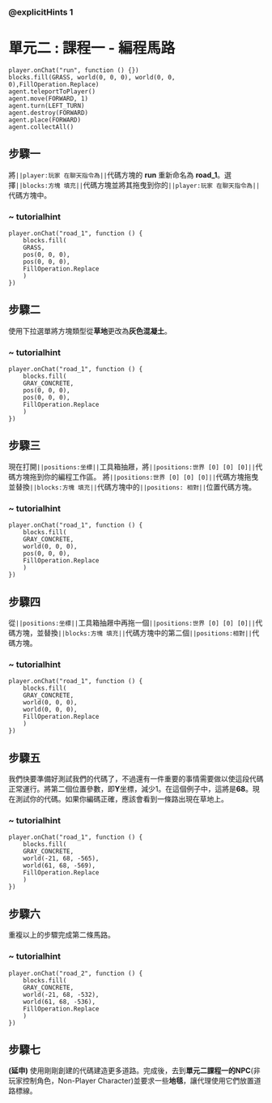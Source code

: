 ### @explicitHints 1

# 單元二 : 課程一 - 編程馬路

```blocks
player.onChat("run", function () {})
blocks.fill(GRASS, world(0, 0, 0), world(0, 0, 0),FillOperation.Replace)
agent.teleportToPlayer()
agent.move(FORWARD, 1)
agent.turn(LEFT_TURN)
agent.destroy(FORWARD)
agent.place(FORWARD)
agent.collectAll()
```

## 步驟一
將``||player:玩家 在聊天指令為||``代碼方塊的 **run** 重新命名為 **road_1**。選擇``||blocks:方塊 填充||``代碼方塊並將其拖曳到你的``||player:玩家 在聊天指令為||``代碼方塊中。

### ~ tutorialhint
``` blocks
player.onChat("road_1", function () {
    blocks.fill(
    GRASS,
    pos(0, 0, 0),
    pos(0, 0, 0),
    FillOperation.Replace
    )
})
```

## 步驟二
使用下拉選單將方塊類型從**草地**更改為**灰色混凝土**。

### ~ tutorialhint

``` blocks
player.onChat("road_1", function () {
    blocks.fill(
    GRAY_CONCRETE,
    pos(0, 0, 0),
    pos(0, 0, 0),
    FillOperation.Replace
    )
})
```

## 步驟三
現在打開``||positions:坐標||``工具箱抽屜，將``||positions:世界 [0] [0] [0]||``代碼方塊拖到你的編程工作區。
將``||positions:世界 [0] [0] [0]||``代碼方塊拖曳並替換``||blocks:方塊 填充||``代碼方塊中的``||positions: 相對||``位置代碼方塊。

### ~ tutorialhint
``` blocks
player.onChat("road_1", function () {
    blocks.fill(
    GRAY_CONCRETE,
    world(0, 0, 0),
    pos(0, 0, 0),
    FillOperation.Replace
    )
})
```

## 步驟四
從``||positions:坐標||``工具箱抽屜中再拖一個``||positions:世界 [0] [0] [0]||``代碼方塊，並替換``||blocks:方塊 填充||``代碼方塊中的第二個``||positions:相對||``代碼方塊。

### ~ tutorialhint
``` blocks
player.onChat("road_1", function () {
    blocks.fill(
    GRAY_CONCRETE,
    world(0, 0, 0),
    world(0, 0, 0),
    FillOperation.Replace
    )
})
```

## 步驟五
我們快要準備好測試我們的代碼了，不過還有一件重要的事情需要做以使這段代碼正常運行。將第二個位置參數，即**Y**坐標，減少1。在這個例子中，這將是**68**。現在測試你的代碼。如果你編碼正確，應該會看到一條路出現在草地上。

### ~ tutorialhint
``` blocks
player.onChat("road_1", function () {
    blocks.fill(
    GRAY_CONCRETE,
    world(-21, 68, -565),
    world(61, 68, -569),
    FillOperation.Replace
    )
})

```

## 步驟六
重複以上的步驟完成第二條馬路。

### ~ tutorialhint
``` blocks
player.onChat("road_2", function () {
    blocks.fill(
    GRAY_CONCRETE,
    world(-21, 68, -532),
    world(61, 68, -536),
    FillOperation.Replace
    )
})
```

## 步驟七
**(延申)** 使用剛剛創建的代碼建造更多道路。完成後，去到**單元二課程一的NPC**(非玩家控制角色，Non-Player Character)並要求一些**地毯**，讓代理使用它們放置道路標線。
